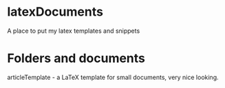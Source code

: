 latexDocuments
==============

A place to put my latex templates and snippets

Folders and documents
======================
articleTemplate - a LaTeX template for small documents, very nice looking.
